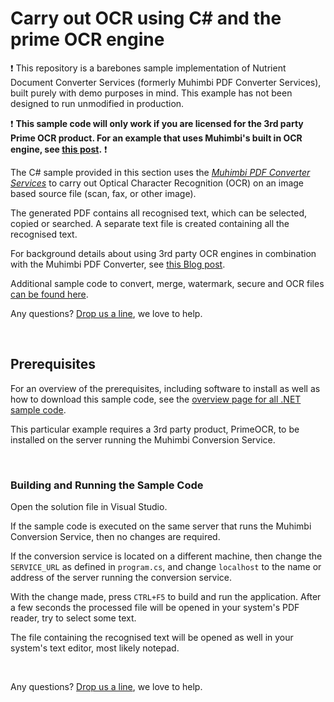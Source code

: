 # Carry out OCR using C# and the prime OCR engine
:exclamation:
This repository is a barebones sample implementation of Nutrient Document Converter Services (formerly Muhimbi PDF Converter Services), built purely with demo purposes in mind. This example has not been designed to run unmodified in production.

:exclamation: **This sample code will only work if you are licensed for the 3rd party Prime OCR product. For an example that uses Muhimbi's built in OCR engine, see [this post](../OCR%20PDF).**  :exclamation:


The C# sample provided in this section uses the *[Muhimbi PDF Converter Services](http://www.muhimbi.com/Products/PDF-Converter-Services/summary.aspx)* to carry out Optical Character Recognition (OCR) on an image based source file (scan, fax, or other image).

The generated PDF contains all recognised text, which can be selected, copied or searched. A separate text file is created containing all the recognised text.

For background details about using 3rd party OCR engines in combination with the Muhimbi PDF Converter, see [this Blog post](http://blog.muhimbi.com/2017/07/utilise-3rd-party-ocr-engines-in.html).
 
Additional sample code to convert, merge, watermark, secure and OCR files [can be found here](../).

Any questions? [Drop us a line](http://www.muhimbi.com/contact.aspx), we love to help.


<br/>


## Prerequisites
For an overview of the prerequisites, including software to install as well as how to download this sample code, see the [overview page for all .NET sample code](../).

This particular example requires a 3rd party product, PrimeOCR, to be installed on the server running the Muhimbi Conversion Service.

<br/>


### Building and Running the Sample Code

Open the solution file in Visual Studio.

If the sample code is executed on the same server that runs the Muhimbi Conversion Service, then no changes are required.

If the conversion service is located on a different machine, then change the `SERVICE_URL` as defined in `program.cs`, and change `localhost` to the name or address of the server running the conversion service.


With the change made, press `CTRL+F5` to build and run the application. After a few seconds the processed file will be opened in your system's PDF reader, try to select some text.

 The file containing the recognised text will be opened as well in your system's text editor, most likely notepad. 

<br/>

Any questions? [Drop us a line](http://www.muhimbi.com/contact.aspx), we love to help.